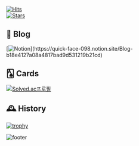 [![Hits](https://hits.seeyoufarm.com/api/count/incr/badge.svg?url=https%3A%2F%2Fgithub.com%2Fderrickkim0109&count_bg=%23367AB6&title_bg=%23555555&icon=&icon_color=%23E7E7E7&title=hits&edge_flat=false)](https://hits.seeyoufarm.com)   
[![Stars](https://img.shields.io/github/stars/derrickkim0109?color=orange&label=GitHub%20stars&logo=github&logo_color=orange)](https://github.com/derrickkim0109/derrickkim0109)

## 📖 Blog  
  
<!-- [![My Tech Blog Badge](http://img.shields.io/badge/-My%20Tech%20blog-black?style=flat-square&logo=github&link=https://kinetic27.github.io/)](https://derrickkim0109.github.io/) 
 -->
[![Notion](https://img.shields.io/badge/notion-%23000000.svg?&style=for-the-badge&logo=notion&logoColor=white")](https://quick-face-098.notion.site/Blog-b18e4127a08a4817bad9d531219b21cd)

## 🂡 Cards
[![Solved.ac프로필](http://mazassumnida.wtf/api/v2/generate_badge?boj=derrickkim)](https://solved.ac/derrickkim)

 
## 🕰 History
[![trophy](https://github-profile-trophy.vercel.app/?username=derrickkim0109&theme=onedark)](https://github.com/ryo-ma/github-profile-trophy)


![footer](https://capsule-render.vercel.app/api?type=wave&color=gradient&height=150&section=footer)
 
<!--
**Derrickkim/Derrickkim** is a ✨ _special_ ✨ repository because its `README.md` (this file) appears on your GitHub profile.

Here are some ideas to get you started:

- 🔭 I’m currently working on ...
- 🌱 I’m currently learning ...
- 👯 I’m looking to collaborate on ...
- 🤔 I’m looking for help with ...
- 💬 Ask me about ...
- 📫 How to reach me: ...
- 😄 Pronouns: ...
- ⚡ Fun fact: ...
-->
